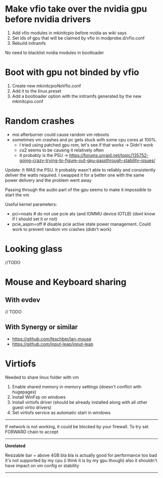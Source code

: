 # Make vfio take over the nvidia gpu before nvidia drivers
1. Add vfio modules in mkinitcpio before nvidia as wiki says
2. Set ids of gpu that will be claimed by vfio in modprobe.d/vfio.conf
3. Rebuild initramfs

No need to blacklist nvidia modules in bootloader

# Boot with gpu not binded by vfio
1. Create new mkinitcpioNoVfio.conf
2. Add it to the linux.preset
3. Add a bootloader option with the initramfs generated by the new mkinitcpio.conf

# Random crashes
- msi afterburner could cause random vm reboots
- sometimes vm crashes and pc gets stuck with some cpu cores at 100%.
    - I tried using patched gpu rom, let's see if that works -> Didn't work
    - cs2 seems to be causing it relatively often
    - It probably is the PSU -> https://forums.unraid.net/topic/135752-going-crazy-trying-to-figure-out-gpu-passthrough-stability-issues/

Update: It WAS the PSU. It probably wasn't able to reliably and consistently deliver the watts required.
    I swapped it for a better one with the same power delivery and the problem went away


Passing through the audio part of the gpu seems to make it impossible to start the vm

Useful kernel parameters:
- pci=noats # do not use pcie ats (and IOMMU device IOTLB) (dont know if I should set it or not)
- pcie_aspm=off # disable pcie active state power management. Could work to prevent random vm crashes (didn't work)


# Looking glass
//TODO

# Mouse and Keyboard sharing
## With evdev
// TODO

## With Synergy or similar
- https://github.com/feschber/lan-mouse
- https://github.com/input-leap/input-leap

# Virtiofs
Needed to share linux folder with vm

1. Enable shared memory in memory settings (doesn't conflict with hugepages)
2. Install WinFsp on windows
3. Install virtiofs driver (should be already installed along with all other guest virtio drivers)
4. Set virtiofs service as automatic start in windows

---

If network is not working, it could be blocked by your firewall. To try set FORWARD chain to accept

---

**Unrelated**

Resizable bar + above 4GB bla bla is actually good for performance
too bad it's not supported by my cpu (i think it is by my gpu though)
also it shouldn't have impact on vm config or stability

---
